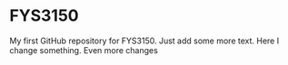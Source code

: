 # FYS3150
My first GitHub repository for FYS3150. Just add some more text. Here I change something.
Even more changes
